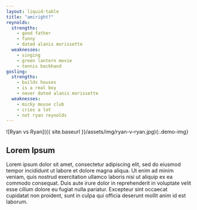 ```yaml
---
layout: liquid-table
title: "amiright?"
reynolds:
  strengths:
    - good father
    - funny
    - dated alanis morissette
  weaknesses:
    - singing
    - green lantern movie
    - tennis backhand
gosling:
  strengths:
    - builds houses
    - is a real boy
    - never dated alanis morissette
  weaknesses:
    - micky mouse club
    - cries a lot
    - not ryan reynolds
---
```


![Ryan vs Ryan]({{ site.baseurl }}/assets/img/ryan-v-ryan.jpg){:.demo-img}


## Lorem Ipsum
Lorem ipsum dolor sit amet, consectetur adipiscing elit, sed do eiusmod tempor incididunt ut labore et dolore magna aliqua. Ut enim ad minim veniam, quis nostrud exercitation ullamco laboris nisi ut aliquip ex ea commodo consequat. Duis aute irure dolor in reprehenderit in voluptate velit esse cillum dolore eu fugiat nulla pariatur. Excepteur sint occaecat cupidatat non proident, sunt in culpa qui officia deserunt mollit anim id est laborum.

<style>
.demo-img {
  max-width: 640px;
  width: 100%;
  height: auto;
  display: block;
  margin: 1.25rem auto;
  border-radius: 10px;
  box-shadow: 0 6px 20px rgba(0,0,0,.19), 0 4px 8px rgba(0,0,0,.20);
}
</style>
